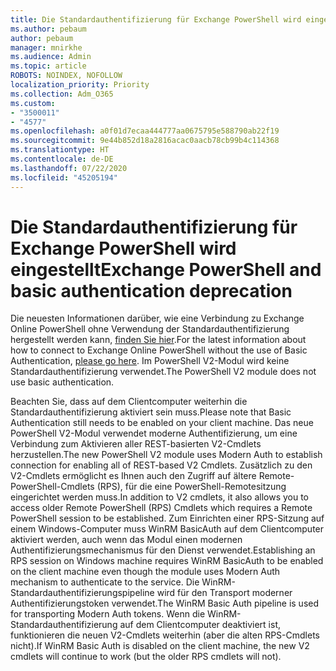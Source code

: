 ```yaml
---
title: Die Standardauthentifizierung für Exchange PowerShell wird eingestellt
ms.author: pebaum
author: pebaum
manager: mnirkhe
ms.audience: Admin
ms.topic: article
ROBOTS: NOINDEX, NOFOLLOW
localization_priority: Priority
ms.collection: Adm_O365
ms.custom:
- "3500011"
- "4577"
ms.openlocfilehash: a0f01d7ecaa444777aa0675795e588790ab22f19
ms.sourcegitcommit: 9e44b852d18a2816acac0aacb78cb99b4c114368
ms.translationtype: HT
ms.contentlocale: de-DE
ms.lasthandoff: 07/22/2020
ms.locfileid: "45205194"
---
```

# <a name="exchange-powershell-and-basic-authentication-deprecation"></a><span data-ttu-id="87e51-102">Die Standardauthentifizierung für Exchange PowerShell wird eingestellt</span><span class="sxs-lookup"><span data-stu-id="87e51-102">Exchange PowerShell and basic authentication deprecation</span></span>

<span data-ttu-id="87e51-103">Die neuesten Informationen darüber, wie eine Verbindung zu Exchange Online PowerShell ohne Verwendung der Standardauthentifizierung hergestellt werden kann, [finden Sie hier](https://aka.ms/exops-docs).</span><span class="sxs-lookup"><span data-stu-id="87e51-103">For the latest information about how to connect to Exchange Online PowerShell without the use of Basic Authentication, [please go here](https://aka.ms/exops-docs).</span></span> <span data-ttu-id="87e51-104">Im PowerShell V2-Modul wird keine Standardauthentifizierung verwendet.</span><span class="sxs-lookup"><span data-stu-id="87e51-104">The PowerShell V2 module does not use basic authentication.</span></span>

<span data-ttu-id="87e51-105">Beachten Sie, dass auf dem Clientcomputer weiterhin die Standardauthentifizierung aktiviert sein muss.</span><span class="sxs-lookup"><span data-stu-id="87e51-105">Please note that Basic Authentication still needs to be enabled on your client machine.</span></span>
<span data-ttu-id="87e51-106">Das neue PowerShell V2-Modul verwendet moderne Authentifizierung, um eine Verbindung zum Aktivieren aller REST-basierten V2-Cmdlets herzustellen.</span><span class="sxs-lookup"><span data-stu-id="87e51-106">The new PowerShell V2 module uses Modern Auth to establish connection for enabling all of REST-based V2 Cmdlets.</span></span> <span data-ttu-id="87e51-107">Zusätzlich zu den V2-Cmdlets ermöglicht es Ihnen auch den Zugriff auf ältere Remote-PowerShell-Cmdlets (RPS), für die eine PowerShell-Remotesitzung eingerichtet werden muss.</span><span class="sxs-lookup"><span data-stu-id="87e51-107">In addition to V2 cmdlets, it also allows you to access older Remote PowerShell (RPS) Cmdlets which requires a Remote PowerShell session to be established.</span></span> <span data-ttu-id="87e51-108">Zum Einrichten einer RPS-Sitzung auf einem Windows-Computer muss WinRM BasicAuth auf dem Clientcomputer aktiviert werden, auch wenn das Modul einen modernen Authentifizierungsmechanismus für den Dienst verwendet.</span><span class="sxs-lookup"><span data-stu-id="87e51-108">Establishing an RPS session on Windows machine requires WinRM BasicAuth to be enabled on the client machine even though the module uses Modern Auth mechanism to authenticate to the service.</span></span> <span data-ttu-id="87e51-109">Die WinRM-Standardauthentifizierungspipeline wird für den Transport moderner Authentifizierungstoken verwendet.</span><span class="sxs-lookup"><span data-stu-id="87e51-109">The WinRM Basic Auth pipeline is used for transporting Modern Auth tokens.</span></span> <span data-ttu-id="87e51-110">Wenn die WinRM-Standardauthentifizierung auf dem Clientcomputer deaktiviert ist, funktionieren die neuen V2-Cmdlets weiterhin (aber die alten RPS-Cmdlets nicht).</span><span class="sxs-lookup"><span data-stu-id="87e51-110">If WinRM Basic Auth is disabled on the client machine, the new V2 cmdlets will continue to work (but the older RPS cmdlets will not).</span></span>
